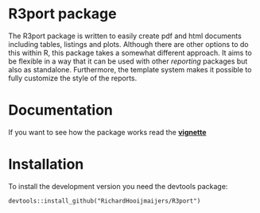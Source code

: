 # R3port package
The R3port package is written to easily create pdf and html documents including tables, listings and plots.
Although there are other options to do this within R, this package takes a somewhat different approach.
It aims to be flexible in a way that it can be used with other *reporting* packages but also as standalone.
Furthermore, the template system makes it possible to fully customize the style of the reports.

# Documentation
If you want to see how the package works read the [**vignette**](http://richardhooijmaijers.github.io/R3port/)

# Installation
To install the development version you need the devtools package:
```
devtools::install_github("RichardHooijmaijers/R3port")
```
